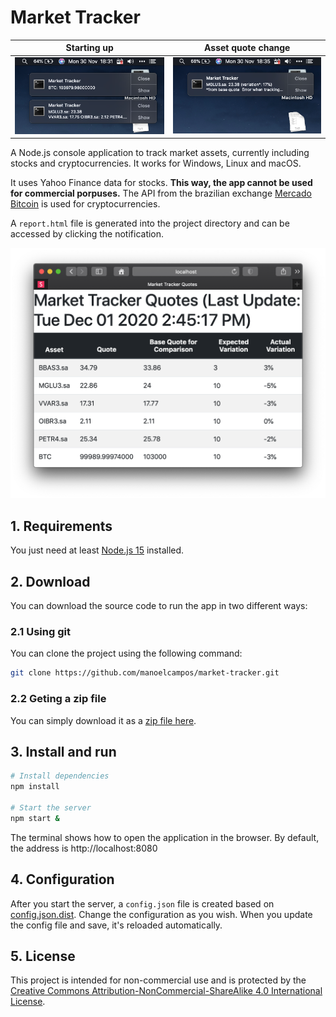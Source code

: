 # Market Tracker

| Starting up  | Asset quote change  |
|---|---|
| ![](macos-preview1.png) | ![](macos-preview2.png) |

A Node.js console application to track market assets,
currently including stocks and cryptocurrencies.
It works for Windows, Linux and macOS.

It uses Yahoo Finance data for stocks.
**This way, the app cannot be used for commercial porpuses.**
The API from the brazilian exchange [Mercado Bitcoin](https://www.mercadobitcoin.com.br/api-doc/) is used for cryptocurrencies.

A `report.html` file is generated into the project directory and can be accessed by clicking
the notification.

![](report.png)


## 1. Requirements

You just need at least [Node.js 15](http://nodejs.org) installed.

## 2. Download

You can download the source code to run the app in two different ways:

### 2.1 Using git

You can clone the project using the following command:

```bash
git clone https://github.com/manoelcampos/market-tracker.git
```

### 2.2 Geting a zip file

You can simply download it as a [zip file here](https://github.com/manoelcampos/market-tracker/archive/master.zip).


## 3. Install and run

```bash
# Install dependencies
npm install

# Start the server
npm start &
```

The terminal shows how to open the application in the browser.
By default, the address is http://localhost:8080

## 4. Configuration

After you start the server, a `config.json` file is created based on
[config.json.dist](config.json.dist). Change the configuration as you wish.
When you update the config file and save, it's reloaded automatically.

## 5. License

This project is intended for non-commercial use and is protected by the [Creative Commons Attribution-NonCommercial-ShareAlike 4.0 International License](LICENSE).